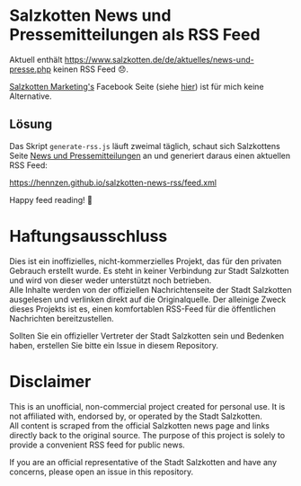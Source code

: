 # Salzkotten News und Pressemitteilungen als RSS Feed
Aktuell enthält https://www.salzkotten.de/de/aktuelles/news-und-presse.php keinen RSS Feed 😞.

[Salzkotten Marketing's](http://www.salzkotten-marketing.de/) Facebook Seite (siehe [hier](https://www.facebook.com/search/top/?q=salzkotten%20marketing)) ist für mich keine Alternative.

## Lösung
Das Skript `generate-rss.js` läuft zweimal täglich, schaut sich Salzkottens Seite [News und Pressemitteilungen](https://www.salzkotten.de/de/aktuelles/news-und-presse.php) an und generiert daraus einen aktuellen RSS Feed:

https://hennzen.github.io/salzkotten-news-rss/feed.xml

Happy feed reading! 🎉

# Haftungsausschluss

Dies ist ein inoffizielles, nicht-kommerzielles Projekt, das für den privaten Gebrauch erstellt wurde. Es steht in keiner Verbindung zur Stadt Salzkotten und wird von dieser weder unterstützt noch betrieben.  
Alle Inhalte werden von der offiziellen Nachrichtenseite der Stadt Salzkotten ausgelesen und verlinken direkt auf die Originalquelle. Der alleinige Zweck dieses Projekts ist es, einen komfortablen RSS-Feed für die öffentlichen Nachrichten bereitzustellen.

Sollten Sie ein offizieller Vertreter der Stadt Salzkotten sein und Bedenken haben, erstellen Sie bitte ein Issue in diesem Repository.

# Disclaimer

This is an unofficial, non-commercial project created for personal use. It is not affiliated with, endorsed by, or operated by the Stadt Salzkotten.  
All content is scraped from the official Salzkotten news page and links directly back to the original source. The purpose of this project is solely to provide a convenient RSS feed for public news.

If you are an official representative of the Stadt Salzkotten and have any concerns, please open an issue in this repository.
